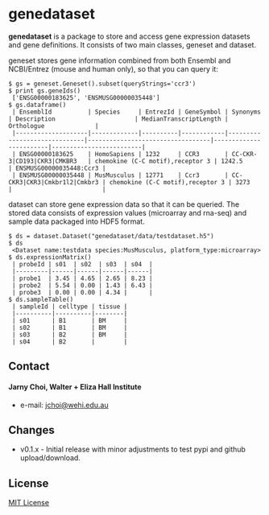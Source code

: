 genedataset
======
**genedataset** is a package to store and access gene expression datasets and gene definitions. It consists of two main classes, geneset and dataset.

geneset stores gene information combined from both Ensembl and NCBI/Entrez (mouse and human only), so that you can query it:
```
$ gs = geneset.Geneset().subset(queryStrings='ccr3')
$ print gs.geneIds()
 ['ENSG00000183625', 'ENSMUSG00000035448']
$ gs.dataframe()
 | EnsemblId          | Species     | EntrezId | GeneSymbol | Synonyms                     | Description                      | MedianTranscriptLength | Orthologue              |
 |--------------------|-------------|----------|------------|------------------------------|----------------------------------|------------------------|-------------------------|
 | ENSG00000183625    | HomoSapiens | 1232     | CCR3       | CC-CKR-3|CD193|CKR3|CMKBR3   | chemokine (C-C motif),receptor 3 | 1242.5                 | ENSMUSG00000035448:Ccr3 |
 | ENSMUSG00000035448 | MusMusculus | 12771    | Ccr3       | CC-CKR3|CKR3|Cmkbr1l2|Cmkbr3 | chemokine (C-C motif),receptor 3 | 3273                   |                         |
```

dataset can store gene expression data so that it can be queried. The stored data consists of expression values (microarray and rna-seq) and sample data packaged into HDF5 format.
```
$ ds = dataset.Dataset("genedataset/data/testdataset.h5")
$ ds
 <Dataset name:testdata species:MusMusculus, platform_type:microarray>
$ ds.expressionMatrix()
 | probeId | s01  | s02  | s03  | s04  |
 |---------|------|------|------|------|
 | probe1  | 3.45 | 4.65 | 2.65 | 8.23 |
 | probe2  | 5.54 | 0.00 | 1.43 | 6.43 |
 | probe3  | 0.00 | 0.00 | 4.34 |      |
$ ds.sampleTable()
 | sampleId | celltype | tissue |
 |----------|----------|--------|
 | s01      | B1       | BM     |
 | s02      | B1       | BM     |
 | s03      | B2       | BM     |
 | s04      | B2       |        |
```

## Contact
#### Jarny Choi, Walter + Eliza Hall Institute
* e-mail: jchoi@wehi.edu.au

## Changes 
* v0.1.x - Initial release with minor adjustments to test pypi and github upload/download.

## License
[MIT License](https://github.com/chrissimpkins/PyDOC/blob/master/LICENSE)

